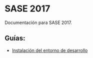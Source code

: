 # SASE 2017
Documentación para SASE 2017.

## Guías:
* [Instalación del entorno de desarrollo](guia-entorno.md)
